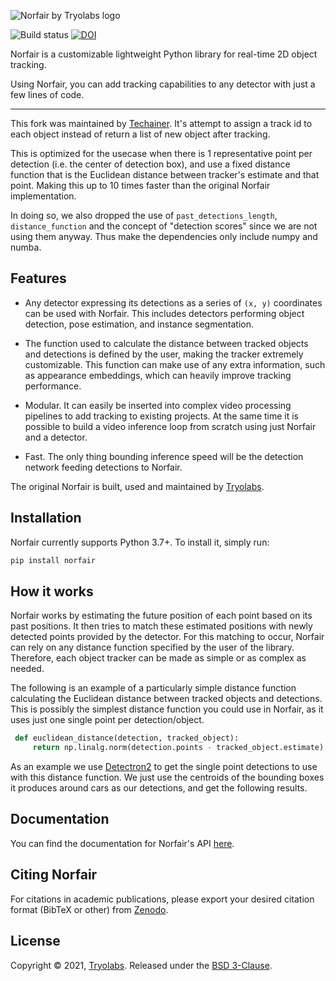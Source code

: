 ![Norfair by Tryolabs logo](docs/logo.png)

![Build status](https://github.com/tryolabs/norfair/workflows/CI/badge.svg?branch=master) [![DOI](https://zenodo.org/badge/276473370.svg)](https://zenodo.org/badge/latestdoi/276473370)

Norfair is a customizable lightweight Python library for real-time 2D object tracking.

Using Norfair, you can add tracking capabilities to any detector with just a few lines of code.

---

This fork was maintained by [Techainer](https://techainer.com/). It's attempt to assign a track id to each object instead of return a list of new object after tracking.

This is optimized for the usecase when there is 1 representative point per detection (i.e. the center of detection box), and use a fixed distance function that is the Euclidean distance between tracker's estimate and that point. Making this up to 10 times faster than the original Norfair implementation.

In doing so, we also dropped the use of `past_detections_length`, `distance_function` and the concept of "detection scores" since we are not using them anyway. Thus make the dependencies only include numpy and numba.

## Features

- Any detector expressing its detections as a series of `(x, y)` coordinates can be used with Norfair. This includes detectors performing object detection, pose estimation, and instance segmentation.

- The function used to calculate the distance between tracked objects and detections is defined by the user, making the tracker extremely customizable. This function can make use of any extra information, such as appearance embeddings, which can heavily improve tracking performance.

- Modular. It can easily be inserted into complex video processing pipelines to add tracking to existing projects. At the same time it is possible to build a video inference loop from scratch using just Norfair and a detector.

- Fast. The only thing bounding inference speed will be the detection network feeding detections to Norfair.

The original Norfair is built, used and maintained by [Tryolabs](https://tryolabs.com).

## Installation

Norfair currently supports Python 3.7+. To install it, simply run:
```bash
pip install norfair
```
## How it works

Norfair works by estimating the future position of each point based on its past positions. It then tries to match these estimated positions with newly detected points provided by the detector. For this matching to occur, Norfair can rely on any distance function specified by the user of the library. Therefore, each object tracker can be made as simple or as complex as needed.

The following is an example of a particularly simple distance function calculating the Euclidean distance between tracked objects and detections. This is possibly the simplest distance function you could use in Norfair, as it uses just one single point per detection/object.

```python
 def euclidean_distance(detection, tracked_object):
     return np.linalg.norm(detection.points - tracked_object.estimate)
```

As an example we use [Detectron2](https://github.com/facebookresearch/detectron2) to get the single point detections to use with this distance function. We just use the centroids of the bounding boxes it produces around cars as our detections, and get the following results.

## Documentation

You can find the documentation for Norfair's API [here](docs/README.md).

## Citing Norfair

For citations in academic publications, please export your desired citation format (BibTeX or other) from [Zenodo](https://doi.org/10.5281/zenodo.5146253).

## License

Copyright © 2021, [Tryolabs](https://tryolabs.com). Released under the [BSD 3-Clause](LICENSE).
